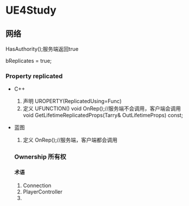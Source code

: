 # UE4Study
## 网络
HasAuthority();服务端返回true

bReplicates = true;
### Property replicated
- C++
  1. 声明
    UROPERTY(ReplicatedUsing=Func)
  2. 定义
    UFUNCTION()
    void OnRep();//服务端不会调用，客户端会调用
    void GetLifetimeReplicatedProps(Tarry<FLifetimeProperty>& OutLifetimeProps) const;
  
- 蓝图
  1. 定义
    OnRep();//服务端，客户端都会调用

  ### Ownership 所有权
  #### 术语
  
    1. Connection
    2. PlayerController
    3. 
